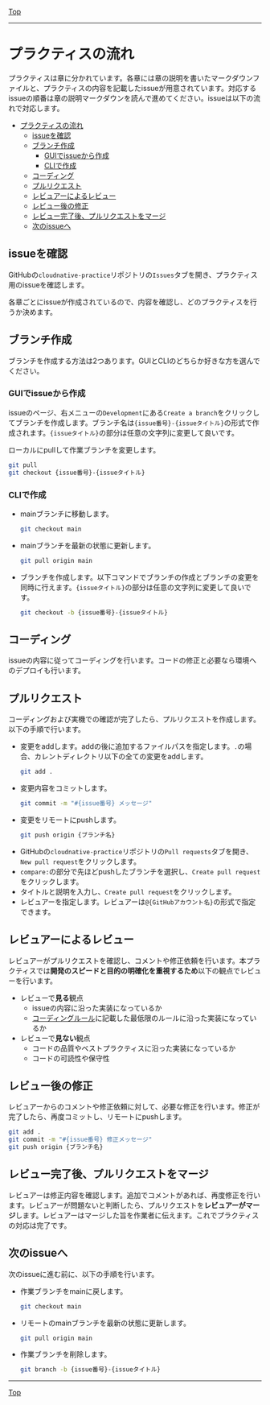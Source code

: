 [Top](../README.md)

---

# プラクティスの流れ

プラクティスは章に分かれています。各章には章の説明を書いたマークダウンファイルと、プラクティスの内容を記載したissueが用意されています。対応するissueの順番は章の説明マークダウンを読んで進めてください。issueは以下の流れで対応します。

- [プラクティスの流れ](#プラクティスの流れ)
  - [issueを確認](#issueを確認)
  - [ブランチ作成](#ブランチ作成)
    - [GUIでissueから作成](#guiでissueから作成)
    - [CLIで作成](#cliで作成)
  - [コーディング](#コーディング)
  - [プルリクエスト](#プルリクエスト)
  - [レビュアーによるレビュー](#レビュアーによるレビュー)
  - [レビュー後の修正](#レビュー後の修正)
  - [レビュー完了後、プルリクエストをマージ](#レビュー完了後プルリクエストをマージ)
  - [次のissueへ](#次のissueへ)


## issueを確認

GitHubの`cloudnative-practice`リポジトリの`Issues`タブを開き、プラクティス用のissueを確認します。

各章ごとにissueが作成されているので、内容を確認し、どのプラクティスを行うか決めます。

## ブランチ作成

ブランチを作成する方法は2つあります。GUIとCLIのどちらか好きな方を選んでください。

### GUIでissueから作成

issueのページ、右メニューの`Development`にある`Create a branch`をクリックしてブランチを作成します。ブランチ名は`{issue番号}-{issueタイトル}`の形式で作成されます。`{issueタイトル}`の部分は任意の文字列に変更して良いです。

ローカルにpullして作業ブランチを変更します。

``` sh
git pull
git checkout {issue番号}-{issueタイトル}
```

### CLIで作成

- mainブランチに移動します。
  ``` sh
  git checkout main
  ```
- mainブランチを最新の状態に更新します。
  ``` sh
  git pull origin main
  ```
- ブランチを作成します。以下コマンドでブランチの作成とブランチの変更を同時に行えます。`{issueタイトル}`の部分は任意の文字列に変更して良いです。
  ``` sh
  git checkout -b {issue番号}-{issueタイトル}
  ```

## コーディング

issueの内容に従ってコーディングを行います。コードの修正と必要なら環境へのデプロイも行います。

## プルリクエスト

コーディングおよび実機での確認が完了したら、プルリクエストを作成します。以下の手順で行います。

- 変更をaddします。addの後に追加するファイルパスを指定します。`.`の場合、カレントディレクトリ以下の全ての変更をaddします。
  ``` sh
  git add .
  ```
- 変更内容をコミットします。
  ``` sh
  git commit -m "#{issue番号} メッセージ"
  ```
- 変更をリモートにpushします。
  ``` sh
  git push origin {ブランチ名}
  ```
- GitHubの`cloudnative-practice`リポジトリの`Pull requests`タブを開き、`New pull request`をクリックします。
- `compare:`の部分で先ほどpushしたブランチを選択し、`Create pull request`をクリックします。
- タイトルと説明を入力し、`Create pull request`をクリックします。
- レビュアーを指定します。レビュアーは`@{GitHubアカウント名}`の形式で指定できます。

## レビュアーによるレビュー

レビュアーがプルリクエストを確認し、コメントや修正依頼を行います。本プラクティスでは**開発のスピードと目的の明確化を重視するため**以下の観点でレビューを行います。

- レビューで**見る**観点
  - issueの内容に沿った実装になっているか
  - [コーディングルール](./coderule.md)に記載した最低限のルールに沿った実装になっているか
- レビューで**見ない**観点
  - コードの品質やベストプラクティスに沿った実装になっているか
  - コードの可読性や保守性

## レビュー後の修正

レビュアーからのコメントや修正依頼に対して、必要な修正を行います。修正が完了したら、再度コミットし、リモートにpushします。

``` sh
git add .
git commit -m "#{issue番号} 修正メッセージ"
git push origin {ブランチ名}
```

## レビュー完了後、プルリクエストをマージ

レビュアーは修正内容を確認します。追加でコメントがあれば、再度修正を行います。レビュアーが問題ないと判断したら、プルリクエストを**レビュアーがマージ**します。レビュアーはマージした旨を作業者に伝えます。これでプラクティスの対応は完了です。

## 次のissueへ

次のissueに進む前に、以下の手順を行います。
- 作業ブランチをmainに戻します。
  ``` sh
  git checkout main
  ```
- リモートのmainブランチを最新の状態に更新します。
  ``` sh
  git pull origin main
  ```
- 作業ブランチを削除します。
  ``` sh
  git branch -b {issue番号}-{issueタイトル}
  ```

---

[Top](../README.md)  
